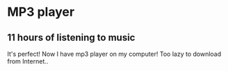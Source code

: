 # MP3 player
## 11 hours of listening to music
It's perfect! Now I have mp3 player on my computer! Too lazy to download from Internet..
